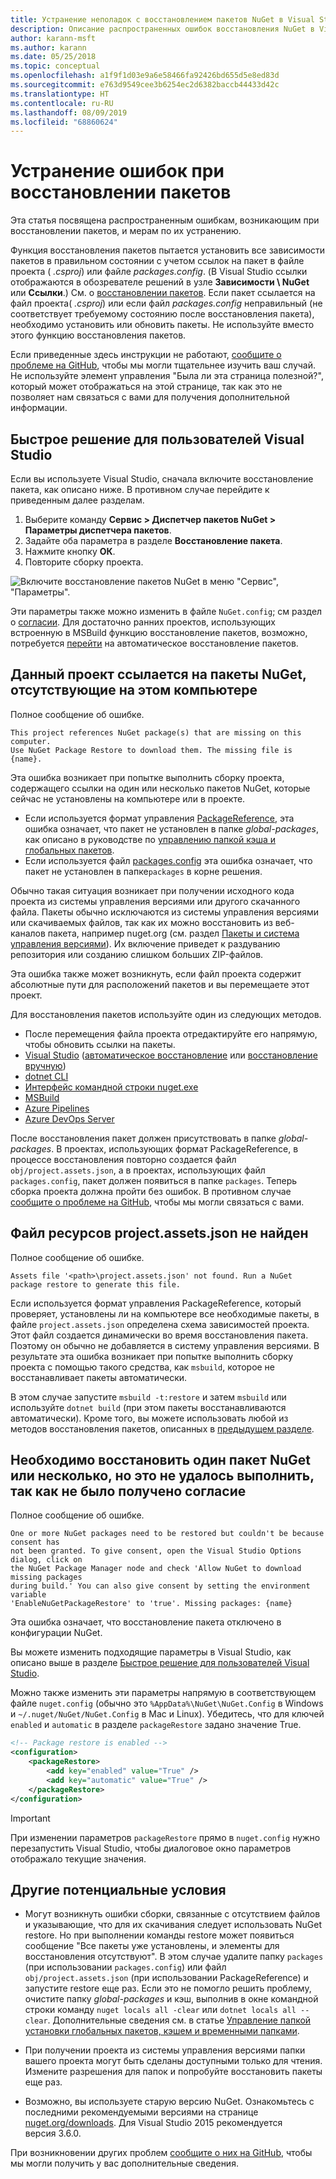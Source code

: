 ```yaml
---
title: Устранение неполадок с восстановлением пакетов NuGet в Visual Studio
description: Описание распространенных ошибок восстановления NuGet в Visual Studio и способов их устранения.
author: karann-msft
ms.author: karann
ms.date: 05/25/2018
ms.topic: conceptual
ms.openlocfilehash: a1f9f1d03e9a6e58466fa92426bd655d5e8ed83d
ms.sourcegitcommit: e763d9549cee3b6254ec2d6382baccb44433d42c
ms.translationtype: HT
ms.contentlocale: ru-RU
ms.lasthandoff: 08/09/2019
ms.locfileid: "68860624"
---
```

# <a name="troubleshooting-package-restore-errors"></a>Устранение ошибок при восстановлении пакетов

Эта статья посвящена распространенным ошибкам, возникающим при восстановлении пакетов, и мерам по их устранению. 

Функция восстановления пакетов пытается установить все зависимости пакетов в правильном состоянии с учетом ссылок на пакет в файле проекта ( *.csproj*) или файле *packages.config*. (В Visual Studio ссылки отображаются в обозревателе решений в узле **Зависимости \ NuGet** или **Ссылки**.) См. о [восстановлении пакетов](../consume-packages/package-restore.md#restore-packages). Если пакет ссылается на файл проекта( *.csproj*) или если файл *packages.config* неправильный (не соответствует требуемому состоянию после восстановления пакета), необходимо установить или обновить пакеты. Не используйте вместо этого функцию восстановления пакетов.

Если приведенные здесь инструкции не работают, [сообщите о проблеме на GitHub](https://github.com/NuGet/docs.microsoft.com-nuget/issues), чтобы мы могли тщательнее изучить ваш случай. Не используйте элемент управления "Была ли эта страница полезной?", который может отображаться на этой странице, так как это не позволяет нам связаться с вами для получения дополнительной информации.

## <a name="quick-solution-for-visual-studio-users"></a>Быстрое решение для пользователей Visual Studio

Если вы используете Visual Studio, сначала включите восстановление пакета, как описано ниже. В противном случае перейдите к приведенным далее разделам.

1. Выберите команду **Сервис > Диспетчер пакетов NuGet > Параметры диспетчера пакетов**.
1. Задайте оба параметра в разделе **Восстановление пакета**.
1. Нажмите кнопку **ОК**.
1. Повторите сборку проекта.

![Включите восстановление пакетов NuGet в меню "Сервис", "Параметры".](../consume-packages/media/restore-01-autorestoreoptions.png)

Эти параметры также можно изменить в файле `NuGet.config`; см раздел о [согласии](#consent). Для достаточно ранних проектов, использующих встроенную в MSBuild функцию восстановление пакетов, возможно, потребуется [перейти](package-restore.md#migrate-to-automatic-package-restore-visual-studio) на автоматическое восстановление пакетов.

<a name="missing"></a>

## <a name="this-project-references-nuget-packages-that-are-missing-on-this-computer"></a>Данный проект ссылается на пакеты NuGet, отсутствующие на этом компьютере

Полное сообщение об ошибке.

```output
This project references NuGet package(s) that are missing on this computer.
Use NuGet Package Restore to download them. The missing file is {name}.
```

Эта ошибка возникает при попытке выполнить сборку проекта, содержащего ссылки на один или несколько пакетов NuGet, которые сейчас не установлены на компьютере или в проекте.

- Если используется формат управления [PackageReference](package-references-in-project-files.md), эта ошибка означает, что пакет не установлен в папке *global-packages*, как описано в руководстве по [управлению папкой кэша и глобальных пакетов](managing-the-global-packages-and-cache-folders.md).
- Если используется файл [packages.config](../reference/packages-config.md) эта ошибка означает, что пакет не установлен в папке`packages` в корне решения.

Обычно такая ситуация возникает при получении исходного кода проекта из системы управления версиями или другого скачанного файла. Пакеты обычно исключаются из системы управления версиями или скачиваемых файлов, так как их можно восстановить из веб-каналов пакета, например nuget.org (см. раздел [Пакеты и система управления версиями](Packages-and-Source-Control.md)). Их включение приведет к раздуванию репозитория или созданию слишком больших ZIP-файлов.

Эта ошибка также может возникнуть, если файл проекта содержит абсолютные пути для расположений пакетов и вы перемещаете этот проект.

Для восстановления пакетов используйте один из следующих методов.

- После перемещения файла проекта отредактируйте его напрямую, чтобы обновить ссылки на пакеты.
- [Visual Studio](package-restore.md#restore-using-visual-studio) ([автоматическое восстановление](package-restore.md#restore-packages-automatically-using-visual-studio) или [восстановление вручную](package-restore.md#restore-packages-manually-using-visual-studio))
- [dotnet CLI](package-restore.md#restore-using-the-dotnet-cli)
- [Интерфейс командной строки nuget.exe](package-restore.md#restore-using-the-nugetexe-cli)
- [MSBuild](package-restore.md#restore-using-msbuild)
- [Azure Pipelines](package-restore.md#restore-using-azure-pipelines)
- [Azure DevOps Server](package-restore.md#restore-using-azure-devops-server)

После восстановления пакет должен присутствовать в папке *global-packages*. В проектах, использующих формат PackageReference, в процессе восстановления повторно создается файл `obj/project.assets.json`, а в проектах, использующих файл `packages.config`, пакет должен появиться в папке `packages`. Теперь сборка проекта должна пройти без ошибок. В противном случае [сообщите о проблеме на GitHub](https://github.com/NuGet/docs.microsoft.com-nuget/issues), чтобы мы могли связаться с вами.

<a name="assets"></a>

## <a name="assets-file-projectassetsjson-not-found"></a>Файл ресурсов project.assets.json не найден

Полное сообщение об ошибке.

```output
Assets file '<path>\project.assets.json' not found. Run a NuGet package restore to generate this file.
```

Если используется формат управления PackageReference, который проверяет, установлены ли на компьютере все необходимые пакеты, в файле `project.assets.json` определена схема зависимостей проекта. Этот файл создается динамически во время восстановления пакета. Поэтому он обычно не добавляется в систему управления версиями. В результате эта ошибка возникает при попытке выполнить сборку проекта с помощью такого средства, как `msbuild`, которое не восстанавливает пакеты автоматически.

В этом случае запустите `msbuild -t:restore` и затем `msbuild` или используйте `dotnet build` (при этом пакеты восстанавливаются автоматически). Кроме того, вы можете использовать любой из методов восстановления пакетов, описанных в [предыдущем разделе](#missing).

<a name="consent"></a>

## <a name="one-or-more-nuget-packages-need-to-be-restored-but-couldnt-be-because-consent-has-not-been-granted"></a>Необходимо восстановить один пакет NuGet или несколько, но это не удалось выполнить, так как не было получено согласие

Полное сообщение об ошибке.

```output
One or more NuGet packages need to be restored but couldn't be because consent has
not been granted. To give consent, open the Visual Studio Options dialog, click on
the NuGet Package Manager node and check 'Allow NuGet to download missing packages
during build.' You can also give consent by setting the environment variable
'EnableNuGetPackageRestore' to 'true'. Missing packages: {name}
```

Эта ошибка означает, что восстановление пакета отключено в конфигурации NuGet.

Вы можете изменить подходящие параметры в Visual Studio, как описано выше в разделе [Быстрое решение для пользователей Visual Studio](#quick-solution-for-visual-studio-users).

Можно также изменить эти параметры напрямую в соответствующем файле `nuget.config` (обычно это `%AppData%\NuGet\NuGet.Config` в Windows и `~/.nuget/NuGet/NuGet.Config` в Mac и Linux). Убедитесь, что для ключей `enabled` и `automatic` в разделе `packageRestore` задано значение True.

```xml
<!-- Package restore is enabled -->
<configuration>
    <packageRestore>
        <add key="enabled" value="True" />
        <add key="automatic" value="True" />
    </packageRestore>
</configuration>
```

> [!Important]
> При изменении параметров `packageRestore` прямо в `nuget.config` нужно перезапустить Visual Studio, чтобы диалоговое окно параметров отображало текущие значения.

## <a name="other-potential-conditions"></a>Другие потенциальные условия

- Могут возникнуть ошибки сборки, связанные с отсутствием файлов и указывающие, что для их скачивания следует использовать NuGet restore. Но при выполнении команды restore может появиться сообщение "Все пакеты уже установлены, и элементы для восстановления отсутствуют". В этом случае удалите папку `packages` (при использовании `packages.config`) или файл `obj/project.assets.json` (при использовании PackageReference) и запустите restore еще раз. Если это не помогло решить проблему, очистите папку *global-packages* и кэш, выполнив в окне командной строки команду `nuget locals all -clear` или `dotnet locals all --clear`. Дополнительные сведения см. в статье [Управление папкой установки глобальных пакетов, кэшем и временными папками](managing-the-global-packages-and-cache-folders.md).

- При получении проекта из системы управления версиями папки вашего проекта могут быть сделаны доступными только для чтения. Измените разрешения для папок и попробуйте восстановить пакеты еще раз.

- Возможно, вы используете старую версию NuGet. Ознакомьтесь с последними рекомендуемыми версиями на странице [nuget.org/downloads](https://www.nuget.org/downloads). Для Visual Studio 2015 рекомендуется версия 3.6.0.

При возникновении других проблем [сообщите о них на GitHub](https://github.com/NuGet/docs.microsoft.com-nuget/issues), чтобы мы могли получить у вас дополнительные сведения.
